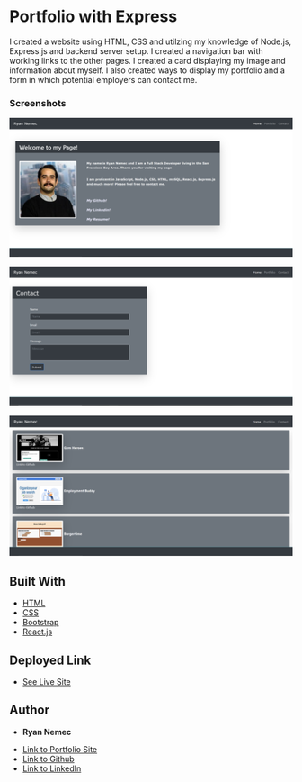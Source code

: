 # Portfolio with Express

I created a website using HTML, CSS and utilzing my knowledge of Node.js, Express.js and backend server setup. I created a navigation bar with working links to the other pages. I created a card displaying my image and information about myself. I also created ways to display my portfolio and a form in which potential employers can contact me. 

### Screenshots

![About_Me](portfolio/public/img/first.PNG)

![Contact](portfolio/public/img/third.PNG)

![Portfolio](portfolio/public/img/second.PNG)

## Built With

* [HTML](https://developer.mozilla.org/en-US/docs/Web/HTML)
* [CSS](https://developer.mozilla.org/en-US/docs/Web/CSS)
* [Bootstrap](https://getbootstrap.com/)
* [React.js](https://reactjs.org/)


## Deployed Link

* [See Live Site](https://gentle-shelf-67923.herokuapp.com/)


## Author

* **Ryan Nemec** 

- [Link to Portfolio Site](https://perfectoment.github.io/Ryan-Portfolio/index.html)
- [Link to Github](https://github.com/perfectoment)
- [Link to LinkedIn](https://www.linkedin.com/in/ryan-nemec-5a6b3a66/)